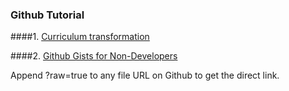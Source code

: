 ### Github Tutorial

####1. [Curriculum transformation](https://github.com/oereduvators/AICourseDesign/blob/7e03e4c5f3491e5569dab247383a70fc4a141719/Standards%20Based%20framework%20for%20integrating%20curriculum%20transformation%20in%20modules%20and%20programmes.pdf)

####2. [Github Gists for Non-Developers](http://www.labnol.org/internet/github-gist-tutorial/28499/)

Append ?raw=true to any file URL on Github to get the direct link.
